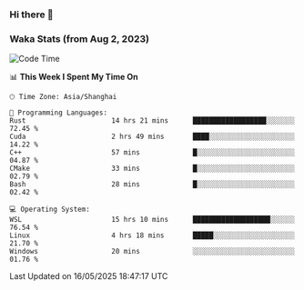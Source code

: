 ### Hi there 👋

### Waka Stats (from Aug 2, 2023)

<!--START_SECTION:waka-->
![Code Time](http://img.shields.io/badge/Code%20Time-848%20hrs%2029%20mins-blue)

📊 **This Week I Spent My Time On** 

```text
🕑︎ Time Zone: Asia/Shanghai

💬 Programming Languages: 
Rust                     14 hrs 21 mins      ██████████████████░░░░░░░   72.45 % 
Cuda                     2 hrs 49 mins       ████░░░░░░░░░░░░░░░░░░░░░   14.22 % 
C++                      57 mins             █░░░░░░░░░░░░░░░░░░░░░░░░   04.87 % 
CMake                    33 mins             █░░░░░░░░░░░░░░░░░░░░░░░░   02.79 % 
Bash                     28 mins             █░░░░░░░░░░░░░░░░░░░░░░░░   02.42 % 

💻 Operating System: 
WSL                      15 hrs 10 mins      ███████████████████░░░░░░   76.54 % 
Linux                    4 hrs 18 mins       █████░░░░░░░░░░░░░░░░░░░░   21.70 % 
Windows                  20 mins             ░░░░░░░░░░░░░░░░░░░░░░░░░   01.76 % 
```


 Last Updated on 16/05/2025 18:47:17 UTC
<!--END_SECTION:waka-->
